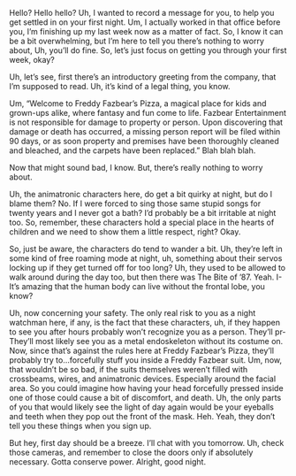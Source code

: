 Hello? Hello hello?
Uh, I wanted to record a message for you, to help you get settled in on your first night. Um, I actually worked in that office before you, I’m finishing up my last week now as a matter of fact. So, I know it can be a bit overwhelming, but I’m here to tell you there’s nothing to worry about, Uh, you’ll do fine. So, let’s just focus on getting you through your first week, okay?

Uh, let’s see, first there’s an introductory greeting from the company, that I’m supposed to read. Uh, it’s kind of a legal thing, you know.

Um, “Welcome to Freddy Fazbear’s Pizza, a magical place for kids and grown-ups alike, where fantasy and fun come to life. Fazbear Entertainment is not responsible for damage to property or person. Upon discovering that damage or death has occurred, a missing person report will be filed within 90 days, or as soon property and premises have been thoroughly cleaned and bleached, and the carpets have been replaced.” Blah blah blah.

Now that might sound bad, I know. But, there’s really nothing to worry about.

Uh, the animatronic characters here, do get a bit quirky at night, but do I blame them? No. If I were forced to sing those same stupid songs for twenty years and I never got a bath? I’d probably be a bit irritable at night too. So, remember, these characters hold a special place in the hearts of children and we need to show them a little respect, right? Okay.

So, just be aware, the characters do tend to wander a bit. Uh, they’re left in some kind of free roaming mode at night, uh, something about their servos locking up if they get turned off for too long? Uh, they used to be allowed to walk around during the day too, but then there was The Bite of ’87. Yeah. I-It’s amazing that the human body can live without the frontal lobe, you know?

Uh, now concerning your safety. The only real risk to you as a night watchman here, if any, is the fact that these characters, uh, if they happen to see you after hours probably won’t recognize you as a person. They’ll pr-They’ll most likely see you as a metal endoskeleton without its costume on. Now, since that’s against the rules here at Freddy Fazbear’s Pizza, they’ll probably try to…forcefully stuff you inside a Freddy Fazbear suit. Um, now, that wouldn’t be so bad, if the suits themselves weren’t filled with crossbeams, wires, and animatronic devices. Especially around the facial area. So you could imagine how having your head forcefully pressed inside one of those could cause a bit of discomfort, and death. Uh, the only parts of you that would likely see the light of day again would be your eyeballs and teeth when they pop out the front of the mask. Heh. Yeah, they don’t tell you these things when you sign up.

But hey, first day should be a breeze. I’ll chat with you tomorrow. Uh, check those cameras, and remember to close the doors only if absolutely necessary. Gotta conserve power. Alright, good night.
